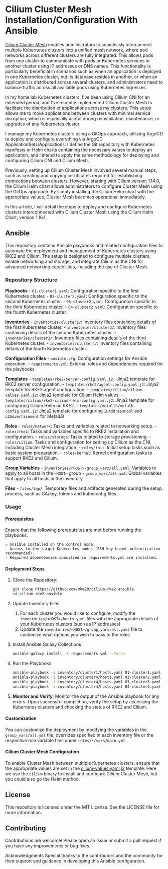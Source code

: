# Cilium Cluster Mesh Installation/Configuration With Ansible

[Cilium Cluster Mesh](https://cilium.io/use-cases/cluster-mesh/)  enables administrators to seamlessly interconnect multiple Kubernetes clusters into a unified mesh network, where pod networks across different clusters are fully integrated. This allows pods from one cluster to communicate with pods or Kubernetes services in another cluster using IP addresses or DNS names. This functionality is particularly beneficial in scenarios such as when an application is deployed in one Kubernetes cluster, but its database resides in another, or when an application is distributed across several clusters, and administrators need to balance traffic across all available pods using Kubernetes ingresses.

In my home lab Kubernetes clusters, I've been using Cilium CNI for an extended period, and I've recently implemented Cilium Cluster Mesh to facilitate the distribution of applications across my clusters. This setup allows me to move applications between clusters with minimal service disruption, which is especially useful during reinstallation, maintenance, or upgrades of any Kubernetes cluster.

I manage my Kubernetes clusters using a GitOps approach, utilizing ArgoCD to deploy and configure everything via ArgoCD ApplicationSets/Applications. I define the Git repository with Kubernetes manifests or Helm charts containing the necessary values to deploy an application, and I intend to apply the same methodology for deploying and configuring Cilium CNI and Cilium Mesh.

Previously, setting up Cilium Cluster Mesh involved several manual steps, such as creating and copying certificates required for establishing connections between clusters. However, starting with Cilium version 1.14.0, the Cilium Helm chart allows administrators to configure Cluster Mesh using the GitOps approach. By simply installing the Cilium Helm chart with the appropriate values, Cluster Mesh becomes operational immediately.

In this article, I will detail the steps to deploy and configure Kubernetes clusters interconnected with Cilium Cluster Mesh using the Cilium Helm Chart, version 1.16.1.

## Ansible

This repository contains Ansible playbooks and related configuration files to automate the deployment and management of Kubernetes clusters using RKE2 and Cilium. The setup is designed to configure multiple clusters, enable networking and storage, and integrate Cilium as the CNI for advanced networking capabilities, including the use of Cluster Mesh.

### Repository Structure

**Playbooks**
    - `01-cluster1.yaml`: Configuration specific to the first Kubernetes cluster.
    - `02-cluster2.yaml`: Configuration specific to the second Kubernetes cluster.
    - `03-cluster2.yaml`: Configuration specific to the third Kubernetes cluster.
    - `04-cluster2.yaml`: Configuration specific to the fourth Kubernetes cluster.

**Inventories**
    - `inventories/cluster1/`: Inventory files containing details of the first Kubernetes cluster.
    - `inventories/cluster2/`: Inventory files containing details of the second Kubernetes cluster.
    - `inventories/cluster3/`: Inventory files containing details of the third Kubernetes cluster.
    - `inventories/cluster4/`: Inventory files containing details of the fourth Kubernetes cluster.

**Configuration Files**
    - `ansible.cfg`: Configuration settings for Ansible execution.
    - `requirements.yml`: External roles and dependencies required for the playbooks.

**Templates**
    - `templates/rke2/server-config.yaml.j2:` Jinja2 template for RKE2 server configuration.
    - `templates/rke2/agent-config.yaml.j2`: Jinja2 template for RKE2 agent configuration.
    - `templates/cilium/cilium-values.yaml.j2`: Jinja2 template for Cilium Helm values.
    - `templates/cilium/rke2-cilium-helm-config.yaml.j2`: Jinja2 template for configuring Cilium Helm on RKE2.
    - `templates/metallb/metalb-config.yaml.j2`: Jinja2 template for configuring `IPAddressPool` and `L2Advertisement` for MetalLB

**Roles**
    - `roles/network`: Tasks and variables related to networking setup.
    - `roles/rke2`: Tasks and variables specific to RKE2 installation and configuration.
    - `roles/storage`: Tasks related to storage provisioning.
    - `roles/cilium`: Tasks and configuration for setting up Cilium as the CNI, including Cluster Mesh integration.
    - `roles/init`: Initial setup tasks such as basic system preparation.
    - `roles/kernel`: Kernel configuration tasks to support RKE2 and Cilium.

**Group Variables**
    - `inventories/<HOST>/group_vars/all.yaml`: Variables to apply to all hosts in the `<HOST>` group
    - `group_vars/all.yml`: Global variables that apply to all hosts in the inventory.

**Files**
    - `files/tmp/`: Temporary files and artifacts generated during the setup process, such as CA/key, tokens and kubeconfig files.

### Usage

#### Prerequisites

Ensure that the following prerequisites are met before running the playbooks:

    - Ansible installed on the control node.
    - Access to the target Kubernetes nodes (SSH key-based authentication recommended).
    - Required dependencies specified in requirements.yml are installed.

#### Deployment Steps

1. Clone the Repository:

    ```bash
    git clone https://github.com/mkm29/cilium-rke2-ansible
    cd cilium-rke2-ansible
    ```

2. Update Inventory Files
   1. For each cluster you would like to configure, modify the `inventories/<HOST>/hosts.yaml` files with the appropriate details of your Kubernetes clusters (such as IP addresses)
   2. Update the `inventories/<HOST>/group_vars/all.yaml` file to customize what options you wish to pass to the roles
3. Install Ansible Galaxy Collections

    ```bash
    ansible-galaxy install -r requirements.yml --force
    ```

4. Run the Playbooks:

    ```bash
    ansible-playbook -i inventory/cluster1/hosts.yaml 01-cluster1.yaml
    ansible-playbook -i inventory/cluster4/hosts.yaml 02-cluster2.yaml
    ansible-playbook -i inventory/cluster4/hosts.yaml 03-cluster3.yaml
    ansible-playbook -i inventory/cluster4/hosts.yaml 04-cluster4.yaml
    ```

4. **Monitor and Verify**: Monitor the output of the Ansible playbook for any errors. Upon successful completion, verify the setup by accessing the Kubernetes clusters and checking the status of RKE2 and Cilium.

#### Customization

You can customize the deployment by modifying the variables in the `group_vars/all.yml` file, overrides specified in each inventory file or the respective role variable files under `roles/*/vars/main.yml`.

#### Cilium Cluster Mesh Configuration

To enable Cluster Mesh between multiple Kubernetes clusters, ensure that the appropriate values are set in the [cilium-values.yaml.j2](./templates/cilium/cilium-values.yaml.j2) template. Here we use the `cilium` binary to install and configure Cilium Cluster Mesh, but you could also go the Helm method. 

## License

This repository is licensed under the MIT License. See the LICENSE file for more information.

## Contributing

Contributions are welcome! Please open an issue or submit a pull request if you have any improvements or bug fixes.

Acknowledgments
Special thanks to the contributors and the community for their support and guidance in developing this Ansible configuration.